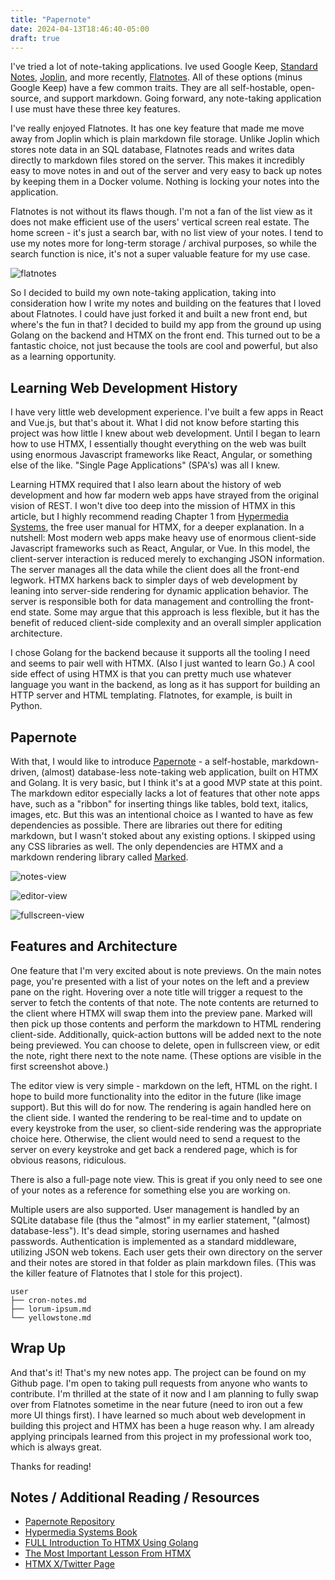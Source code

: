 ```yaml
---
title: "Papernote"
date: 2024-04-13T18:46:40-05:00
draft: true
---
```


I've tried a lot of note-taking applications. Ive used Google Keep, [Standard Notes](https://standardnotes.com/), [Joplin](https://joplinapp.org/), and more recently, [Flatnotes](https://github.com/Dullage/flatnotes). All of these options (minus Google Keep) have a few common traits. They are all self-hostable, open-source, and support markdown. Going forward, any note-taking application I use must have these three key features.

I've really enjoyed Flatnotes. It has one key feature that made me move away from Joplin which is plain markdown file storage. Unlike Joplin which stores note data in an SQL database, Flatnotes reads and writes data directly to markdown files stored on the server. This makes it incredibly easy to move notes in and out of the server and very easy to back up notes by keeping them in a Docker volume. Nothing is locking your notes into the application.

Flatnotes is not without its flaws though. I'm not a fan of the list view as it does not make efficient use of the users' vertical screen real estate. The home screen - it's just a search bar, with no list view of your notes. I tend to use my notes more for long-term storage / archival purposes, so while the search function is nice, it's not a super valuable feature for my use case.

![flatnotes](/images/papernote/flatnotes-screenshots.png)

So I decided to build my own note-taking application, taking into consideration how I write my notes and building on the features that I loved about Flatnotes. I could have just forked it and built a new front end, but where's the fun in that? I decided to build my app from the ground up using Golang on the backend and HTMX on the front end. This turned out to be a fantastic choice, not just because the tools are cool and powerful, but also as a learning opportunity.

## Learning Web Development History

I have very little web development experience. I've built a few apps in React and Vue.js, but that's about it. What I did not know before starting this project was how little I knew about web development. Until I began to learn how to use HTMX, I essentially thought everything on the web was built using enormous Javascript frameworks like React, Angular, or something else of the like. "Single Page Applications" (SPA's) was all I knew.

Learning HTMX required that I also learn about the history of web development and how far modern web apps have strayed from the original vision of REST. I won't dive too deep into the mission of HTMX in this article, but I highly recommend reading Chapter 1 from [Hypermedia Systems](https://hypermedia.systems/hypermedia-reintroduction/), the free user manual for HTMX, for a deeper explanation. In a nutshell: Most modern web apps make heavy use of enormous client-side Javascript frameworks such as React, Angular, or Vue. In this model, the client-server interaction is reduced merely to exchanging JSON information. The server manages all the data while the client does all the front-end legwork. HTMX harkens back to simpler days of web development by leaning into server-side rendering for dynamic application behavior. The server is responsible both for data management and controlling the front-end state. Some may argue that this approach is less flexible, but it has the benefit of reduced client-side complexity and an overall simpler application architecture.

I chose Golang for the backend because it supports all the tooling I need and seems to pair well with HTMX. (Also I just wanted to learn Go.) A cool side effect of using HTMX is that you can pretty much use whatever language you want in the backend, as long as it has support for building an HTTP server and HTML templating. Flatnotes, for example, is built in Python.

## Papernote

With that, I would like to introduce [Papernote](https://github.com/noahhefner/papernote) - a self-hostable, markdown-driven, (almost) database-less note-taking web application, built on HTMX and Golang. It is very basic, but I think it's at a good MVP state at this point. The markdown editor especially lacks a lot of features that other note apps have, such as a "ribbon" for inserting things like tables, bold text, italics, images, etc. But this was an intentional choice as I wanted to have as few dependencies as possible. There are libraries out there for editing markdown, but I wasn't stoked about any existing options. I skipped using any CSS libraries as well. The only dependencies are HTMX and a markdown rendering library called [Marked](https://github.com/markedjs/marked).

![notes-view](/images/papernote/notes-view.png)

![editor-view](/images/papernote/editor-view.png)

![fullscreen-view](/images/papernote/fullscreen-view.png)

## Features and Architecture

One feature that I'm very excited about is note previews. On the main notes page, you're presented with a list of your notes on the left and a preview pane on the right. Hovering over a note title will trigger a request to the server to fetch the contents of that note. The note contents are returned to the client where HTMX will swap them into the preview pane. Marked will then pick up those contents and perform the markdown to HTML rendering client-side. Additionally, quick-action buttons will be added next to the note being previewed. You can choose to delete, open in fullscreen view, or edit the note, right there next to the note name. (These options are visible in the first screenshot above.)

The editor view is very simple - markdown on the left, HTML on the right. I hope to build more functionality into the editor in the future (like image support). But this will do for now. The rendering is again handled here on the client side. I wanted the rendering to be real-time and to update on every keystroke from the user, so client-side rendering was the appropriate choice here. Otherwise, the client would need to send a request to the server on every keystroke and get back a rendered page, which is for obvious reasons, ridiculous.

There is also a full-page note view. This is great if you only need to see one of your notes as a reference for something else you are working on.

Multiple users are also supported. User management is handled by an SQLite database file (thus the "almost" in my earlier statement, "(almost) database-less"). It's dead simple, storing usernames and hashed passwords. Authentication is implemented as a standard middleware, utilizing JSON web tokens. Each user gets their own directory on the server and their notes are stored in that folder as plain markdown files. (This was the killer feature of Flatnotes that I stole for this project).

```
user
├── cron-notes.md
├── lorum-ipsum.md
└── yellowstone.md
```

## Wrap Up

And that's it! That's my new notes app. The project can be found on my Github page. I'm open to taking pull requests from anyone who wants to contribute. I'm thrilled at the state of it now and I am planning to fully swap over from Flatnotes sometime in the near future (need to iron out a few more UI things first). I have learned so much about web development in building this project and HTMX has been a huge reason why. I am already applying principals learned from this project in my professional work too, which is always great.

Thanks for reading!

## Notes / Additional Reading / Resources

- [Papernote Repository](https://github.com/noahhefner/papernote)
- [Hypermedia Systems Book](https://hypermedia.systems/hypermedia-reintroduction/)
- [FULL Introduction To HTMX Using Golang](https://www.youtube.com/watch?v=x7v6SNIgJpE)
- [The Most Important Lesson From HTMX](https://www.youtube.com/watch?v=f2wYvIVWR6M)
- [HTMX X/Twitter Page](https://twitter.com/htmx_org)
